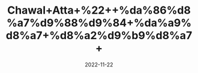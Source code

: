 ---
title: 'Chawal+Atta+%22++%da%86%d8%a7%d9%88%d9%84+%da%a9%d8%a7+%d8%a2%d9%b9%d8%a7+'
date: '2022-11-22' 
metatag: '' 
inventory: '0' 
draft: false 
# meta description 
shortDescripton: 'Rice+Flour+%22+It+is+high+in+Beneficial+Fiber+and+great+Gluten-Free+Option.'
description: 'Skin+Care+%d8%b3%da%a9%d9%86+%da%a9%d8%a6%db%8c%d8%b1'
longdescription: ''
tags: ''
brand: ''
subCategory: ''
unit: '50 gm-Pk'
sellCount: '0'
featured: True
# product Price
price: '40.0'
# Product Short Description
shortDescription: 'Rice+Flour+%22+It+is+high+in+Beneficial+Fiber+and+great+Gluten-Free+Option.'
productID: '4717A61D-1E25-ED11-9968-005056B3A416'
type: 'products'
category: 'Skin+Care+%d8%b3%da%a9%d9%86+%da%a9%d8%a6%db%8c%d8%b1' 
thumnailproduct: 'https://eraconnect.blob.core.windows.net/product-images/aminsaddiquidawakhana/4717A61D-1E25-ED11-9968-005056B3A416.webp' 
images:
  - image: 'https://eraconnect.blob.core.windows.net/product-images/aminsaddiquidawakhana/4717A61D-1E25-ED11-9968-005056B3A416.webp'  
Variants:
---